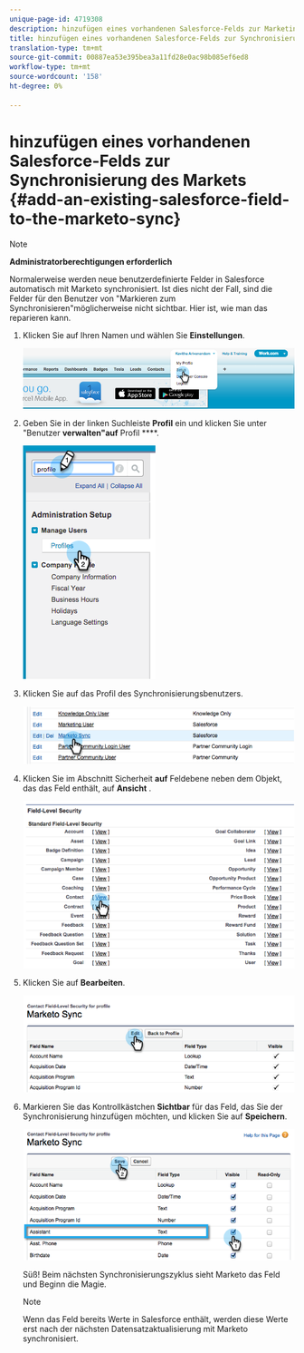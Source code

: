 ```yaml
---
unique-page-id: 4719308
description: hinzufügen eines vorhandenen Salesforce-Felds zur Marketing-Synchronisierung - Marketing-Dokumente - Produktdokumentation
title: hinzufügen eines vorhandenen Salesforce-Felds zur Synchronisierung des Markets
translation-type: tm+mt
source-git-commit: 00887ea53e395bea3a11fd28e0ac98b085ef6ed8
workflow-type: tm+mt
source-wordcount: '158'
ht-degree: 0%

---
```



# hinzufügen eines vorhandenen Salesforce-Felds zur Synchronisierung des Markets {#add-an-existing-salesforce-field-to-the-marketo-sync}

>[!NOTE]
>
>**Administratorberechtigungen erforderlich**

Normalerweise werden neue benutzerdefinierte Felder in Salesforce automatisch mit Marketo synchronisiert. Ist dies nicht der Fall, sind die Felder für den Benutzer von &quot;Markieren zum Synchronisieren&quot;möglicherweise nicht sichtbar. Hier ist, wie man das reparieren kann.

1. Klicken Sie auf Ihren Namen und wählen Sie **Einstellungen**.

   ![](assets/image2015-6-30-14-3a20-3a6.png)

1. Geben Sie in der linken Suchleiste **Profil** ein und klicken Sie unter &quot;Benutzer **verwalten&quot;auf** Profil ****.

   ![](assets/image2015-6-30-14-3a20-3a52.png)

1. Klicken Sie auf das Profil des Synchronisierungsbenutzers.

   ![](assets/image2015-6-30-14-3a23-3a41.png)

1. Klicken Sie im Abschnitt Sicherheit **auf** Feldebene neben dem Objekt, das das Feld enthält, auf **Ansicht** .

   ![](assets/image2015-6-30-14-3a23-3a59.png)

1. Klicken Sie auf **Bearbeiten**.

   ![](assets/image2015-6-30-14-3a24-3a28.png)

1. Markieren Sie das Kontrollkästchen **Sichtbar** für das Feld, das Sie der Synchronisierung hinzufügen möchten, und klicken Sie auf **Speichern**.

   ![](assets/image2015-6-30-14-3a24-3a49.png)

   Süß! Beim nächsten Synchronisierungszyklus sieht Marketo das Feld und Beginn die Magie.

   >[!NOTE]
   >
   > Wenn das Feld bereits Werte in Salesforce enthält, werden diese Werte erst nach der nächsten Datensatzaktualisierung mit Marketo synchronisiert.

